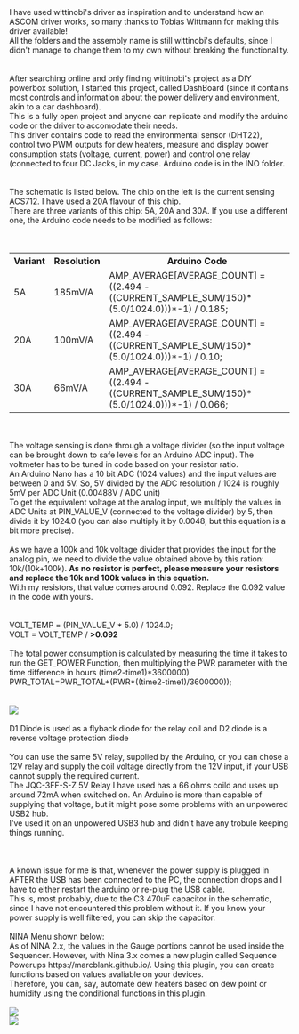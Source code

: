 <!DOCTYPE html>
<html>
<body>
	        I have used wittinobi's driver as inspiration and to understand how an ASCOM driver works, so many thanks to Tobias Wittmann for making this driver available! 
<br>
	        All the folders and the assembly name is still wittinobi's defaults, since I didn't manage to change them to my own without breaking the functionality.
<br>
	<br>
	        <br> 
	        After searching online and only finding wittinobi's project as a DIY powerbox solution, I started this project, called DashBoard (since it contains most controls and information about the power delivery and environment, akin to a car dashboard). <br>
	        This is a fully open project and anyone can replicate and modify the arduino code or the driver to accomodate their needs. <br>
		This driver contains code to read the environmental sensor (DHT22), control two PWM outputs for dew heaters, measure and display power consumption stats (voltage, current, power) and control one relay (connected to four DC Jacks, in my case. Arduino code is in the INO folder. <br>
		<br>
		<br>
		The schematic is listed below.
		The chip on the left is the current sensing ACS712. I have used a 20A flavour of this chip. 
  		<br>
		There are three variants of this chip: 5A, 20A and 30A. If you use a different one, the Arduino code needs to be modified as follows: <br>
	<br>
	<br>
		 <table>
  <tr>
    <th>Variant</th>
    <th>Resolution</th>
    <th>Arduino Code</th>
  </tr>
  <tr>
    <td>5A</td>
    <td>185mV/A</td>
    <td>AMP_AVERAGE[AVERAGE_COUNT] = ((2.494 - ((CURRENT_SAMPLE_SUM/150)*(5.0/1024.0)))*-1) / 0.185;</td>
  </tr>
  <tr>
    <td>20A</td>
    <td>100mV/A</td>
    <td>AMP_AVERAGE[AVERAGE_COUNT] = ((2.494 - ((CURRENT_SAMPLE_SUM/150)*(5.0/1024.0)))*-1) / 0.10;</td>
  </tr>
    <tr>
    <td>30A</td>
    <td>66mV/A</td>
    <td>AMP_AVERAGE[AVERAGE_COUNT] = ((2.494 - ((CURRENT_SAMPLE_SUM/150)*(5.0/1024.0)))*-1) / 0.066;</td>
  </tr>
</table> 
	<br>
		<br>
		The voltage sensing is done through a voltage divider (so the input voltage can be brought down to safe levels for an Arduino ADC input). The voltmeter has to be tuned in code based on your resistor ratio. <br>
		An Arduino Nano has a 10 bit ADC (1024 values) and the input values are between 0 and 5V. So, 5V divided by the ADC resolution / 1024 is roughly 5mV per ADC Unit (0.00488V / ADC unit)<br>
		To get the equivalent voltage at the analog input, we multiply the values in ADC Units at PIN_VALUE_V (connected to the voltage divider) by 5, then divide it by 1024.0 (you can also multiply it by 0.0048, but this equation is a bit more precise).<br> <br>
		As we have a 100k and 10k voltage divider that provides the input for the analog pin, we need to divide the value obtained above by this ration: 10k/(10k+100k). <b>As no resistor is perfect, please measure your resistors and replace the 10k and 100k values in this equation.</b> <br>
		With my resistors, that value comes around 0.092. Replace the 0.092 value in the code with yours.
	        <br>
	        <br>
                <br>
		VOLT_TEMP = (PIN_VALUE_V * 5.0) / 1024.0;  <br> 
                VOLT = VOLT_TEMP / <b>>0.092</b>
	        <br>
	        <br>
	        The total power consumption is calculated by measuring the time it takes to run the GET_POWER Function, then multiplying the PWR parameter with the time difference in hours (time2-time1)*3600000)<br>
	        PWR_TOTAL=PWR_TOTAL+(PWR*((time2-time1)/3600000));<br><br><br>
		<img src="https://github.com/florindumitrescu94/DashBoardASCOMPowerBox/assets/16653100/1a9b26e9-b54e-47ae-b7e0-ee424dd57b13"></img>
                <br>
		<br>
	        D1 Diode is used as a flyback diode for the relay coil and D2 diode is a reverse voltage protection diode <br>
	        <br>
	        You can use the same 5V relay, supplied by the Arduino, or you can chose a 12V relay and supply the coil voltage directly from the 12V input, if your USB cannot supply the required current.<br> 
	        The JQC-3FF-S-Z 5V Relay I have used has a 66 ohms coild and uses up around 72mA when switched on. An Arduino is more than capable of supplying that voltage, but it might pose some problems with an unpowered USB2 hub.<br>
	        I've used it on an unpowered USB3 hub and didn't have any trobule keeping things running. <br>
	<br>
	<br>
	<br>
	        A known issue for me is that, whenever the power supply is plugged in AFTER the USB has been connected to the PC, the connection drops and I have to either restart the arduino or re-plug the USB cable. <br> 
	        This is, most probably, due to the C3 470uF capacitor in the schematic, since I have not encountered this problem without it. If you know your power supply is well filtered, you can skip the capacitor. <br>
                <br>
	        NINA Menu shown below:<br>
	        As of NINA 2.x, the values in the Gauge portions cannot be used inside the Sequencer. However, with Nina 3.x comes a new plugin called Sequence Powerups <url>https://marcblank.github.io/</url>. Using this plugin, you can create functions based on values avaliable on your devices. <br>
                Therefore, you can, say, automate dew heaters based on dew point or humidity using  the conditional functions in this plugin. <br>
		<br>
		<img src="https://github.com/florindumitrescu94/DashBoardASCOMPowerBox/assets/16653100/1af67baf-21f8-4fad-a2b0-2b5fed9e95b3"></img>
                <br>
		<img src="https://github.com/florindumitrescu94/DashBoardASCOMPowerBox/assets/16653100/6aad3a49-ed80-4cdc-8273-ba2f9d0486a4"></img>
  <br>
  <br>
  <br>
		<br>
                <br>
		

                



</html>
